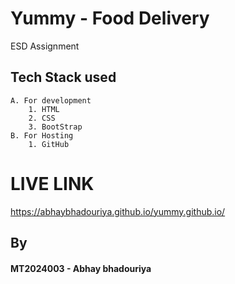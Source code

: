 # Yummy - Food Delivery

ESD Assignment
## Tech Stack used
    A. For development
        1. HTML
        2. CSS
        3. BootStrap
    B. For Hosting
        1. GitHub
     
# LIVE LINK
https://abhaybhadouriya.github.io/yummy.github.io/
## By
#### MT2024003  - Abhay bhadouriya